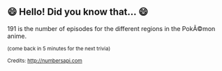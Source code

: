 ## 😄 Hello! Did you know that... 😄
191 is the number of episodes for the different regions in the PokÃ©mon anime.

<sup>(come back in 5 minutes for the next trivia)</sup>


<sup>Credits: http://numbersapi.com</sup>
